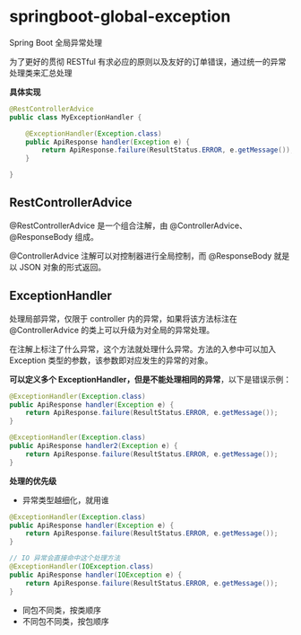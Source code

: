 # springboot-global-exception

Spring Boot 全局异常处理

为了更好的贯彻 RESTful 有求必应的原则以及友好的订单错误，通过统一的异常处理类来汇总处理

**具体实现**

```java
@RestControllerAdvice
public class MyExceptionHandler {

    @ExceptionHandler(Exception.class)
    public ApiResponse handler(Exception e) {
        return ApiResponse.failure(ResultStatus.ERROR, e.getMessage());
    }

}
```

## RestControllerAdvice

@RestControllerAdvice 是一个组合注解，由 @ControllerAdvice、@ResponseBody 组成。

@ControllerAdvice 注解可以对控制器进行全局控制，而 @ResponseBody 就是以 JSON 对象的形式返回。

## ExceptionHandler

处理局部异常，仅限于 controller 内的异常，如果将该方法标注在 @ControllerAdvice 的类上可以升级为对全局的异常处理。

在注解上标注了什么异常，这个方法就处理什么异常。方法的入参中可以加入Exception 类型的参数，该参数即对应发生的异常的对象。

**可以定义多个 ExceptionHandler，但是不能处理相同的异常**，以下是错误示例：

```java
@ExceptionHandler(Exception.class)
public ApiResponse handler(Exception e) {
    return ApiResponse.failure(ResultStatus.ERROR, e.getMessage());
}

@ExceptionHandler(Exception.class)
public ApiResponse handler2(Exception e) {
    return ApiResponse.failure(ResultStatus.ERROR, e.getMessage());
}
```

**处理的优先级**

- 异常类型越细化，就用谁

```java
@ExceptionHandler(Exception.class)
public ApiResponse handler(Exception e) {
    return ApiResponse.failure(ResultStatus.ERROR, e.getMessage());
}

// IO 异常会直接命中这个处理方法
@ExceptionHandler(IOException.class)
public ApiResponse handler(IOException e) {
    return ApiResponse.failure(ResultStatus.ERROR, e.getMessage());
}
```

- 同包不同类，按类顺序
- 不同包不同类，按包顺序
